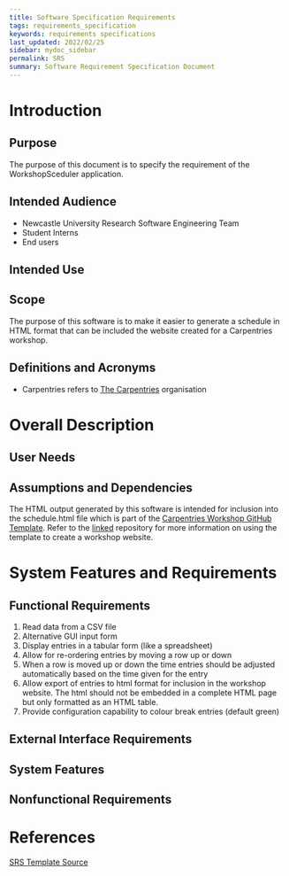 ```yaml
---
title: Software Specification Requirements
tags: requirements_specification
keywords: requirements specifications
last_updated: 2022/02/25
sidebar: mydoc_sidebar
permalink: SRS
summary: Software Requirement Specification Document
---
```


# Introduction

## Purpose
The purpose of this document is to specify the requirement of the WorkshopSceduler application.

## Intended Audience

- Newcastle University Research Software Engineering Team
- Student Interns
- End users

## Intended Use

## Scope

The purpose of this software is to make it easier to generate a schedule in HTML format that can be included the website created for a Carpentries workshop.

## Definitions and Acronyms

- Carpentries refers to [The Carpentries](https://carpentries.org) organisation

# Overall Description

## User Needs

## Assumptions and Dependencies

The HTML output generated by this software is intended for inclusion into the schedule.html file which is part of the [Carpentries Workshop GitHub Template](https://github.com/carpentries/workshop-template). Refer to the [linked](https://github.com/carpentries/workshop-template) repository for more information on using the template to create a workshop website.

# System Features and Requirements

## Functional Requirements

1. Read data from a CSV file
2. Alternative GUI input form
3. Display entries in a tabular form (like a spreadsheet)
4. Allow for re-ordering entries by moving a row up or down
5. When a row is moved up or down the time entries should be adjusted automatically based on the time given for the entry
6. Allow export of entries to html format for inclusion in the workshop website. The html should not be embedded in a complete HTML page but only formatted as an HTML table.
7. Provide configuration capability to colour break entries (default green)

## External Interface Requirements

## System Features

## Nonfunctional Requirements

# References

[SRS Template Source](https://www.perforce.com/blog/alm/how-write-software-requirements-specification-srs-document)
